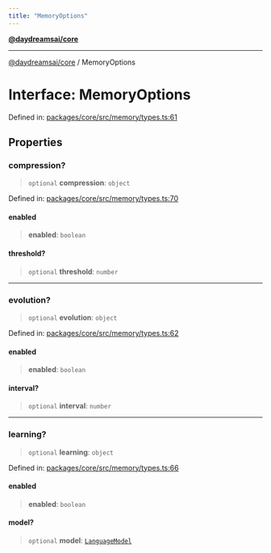 ```yaml
---
title: "MemoryOptions"
---
```


[**@daydreamsai/core**](./api-reference.md)

---

[@daydreamsai/core](./api-reference.md) / MemoryOptions

# Interface: MemoryOptions

Defined in:
[packages/core/src/memory/types.ts:61](https://github.com/dojoengine/daydreams/blob/877d54c3d7a1ffa2e1fe799ae3402216c969af05/packages/core/src/memory/types.ts#L61)

## Properties

### compression?

> `optional` **compression**: `object`

Defined in:
[packages/core/src/memory/types.ts:70](https://github.com/dojoengine/daydreams/blob/877d54c3d7a1ffa2e1fe799ae3402216c969af05/packages/core/src/memory/types.ts#L70)

#### enabled

> **enabled**: `boolean`

#### threshold?

> `optional` **threshold**: `number`

---

### evolution?

> `optional` **evolution**: `object`

Defined in:
[packages/core/src/memory/types.ts:62](https://github.com/dojoengine/daydreams/blob/877d54c3d7a1ffa2e1fe799ae3402216c969af05/packages/core/src/memory/types.ts#L62)

#### enabled

> **enabled**: `boolean`

#### interval?

> `optional` **interval**: `number`

---

### learning?

> `optional` **learning**: `object`

Defined in:
[packages/core/src/memory/types.ts:66](https://github.com/dojoengine/daydreams/blob/877d54c3d7a1ffa2e1fe799ae3402216c969af05/packages/core/src/memory/types.ts#L66)

#### enabled

> **enabled**: `boolean`

#### model?

> `optional` **model**: [`LanguageModel`](./LanguageModel.md)
